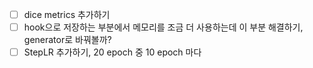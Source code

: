 - [ ] dice metrics 추가하기
- [ ] hook으로 저장하는 부분에서 메모리를 조금 더 사용하는데 이 부분 해결하기, generator로 바꿔볼까?
- [ ] StepLR 추가하기, 20 epoch 중 10 epoch 마다